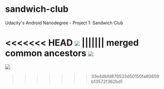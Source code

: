 # sandwich-club
Udacity's Android Nanodegree - Project 1: Sandwich Club

<<<<<<< HEAD
![](sandwich_club.gif)
||||||| merged common ancestors
![](sandwich-club.gif)
=======
![](sandwich_club.gif)
>>>>>>> 33e4dbfd876533d50150fa80859b13572f362bd1
